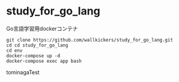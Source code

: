 # study_for_go_lang
Go言語学習用dockerコンテナ

```
git clone https://github.com/wallkickers/study_for_go_lang.git
cd cd study_for_go_lang
cd env
docker-compose up -d
docker-compose exec app bash
```

tominagaTest
